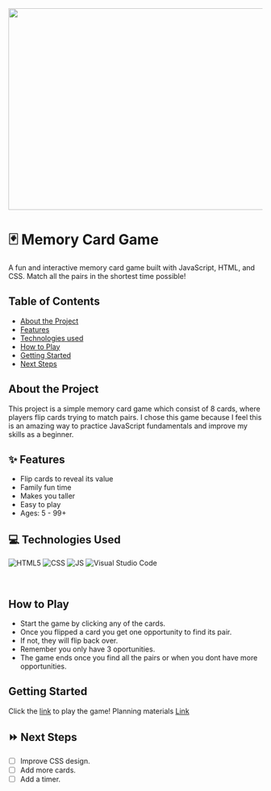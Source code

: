 <div id="header" align="center">

  <img src="https://i.imgur.com/YYNOBHQ.jpeg" width="800" height="400">

</div>

# 🃏 Memory Card Game

A fun and interactive memory card game built with JavaScript, HTML, and CSS. Match all the pairs in the shortest time possible!

## Table of Contents

- [About the Project](#about-the-ptoject)
- [Features](#features)
- [Technologies used](#Technologies-used)
- [How to Play](#How-to-play)
- [Getting Started](#Getting-started)
- [Next Steps](#Next-steps)

## About the Project

This project is a simple memory card game which consist of 8 cards, where players flip cards trying to match pairs. I chose this game because I feel this is an amazing way to practice JavaScript fundamentals and improve my skills as a beginner.

## ✨ Features

- Flip cards to reveal its value
- Family fun time
- Makes you taller
- Easy to play
- Ages: 5 - 99+

## :computer: Technologies Used
<img alt="HTML5" src="https://img.shields.io/badge/Code-HTML5-informational?style=flat&logo=HTML5&color=E34F26"> <img alt="CSS" src="https://img.shields.io/badge/Code-CSS3-blue?style=flat&logo=css3&logoColor=blue"> <img alt="JS" src="https://img.shields.io/badge/Code-JavaScript-informational?style=flat&logo=JavaScript&color=F7DF1E"> <img alt="Visual Studio Code" src="https://img.shields.io/badge/VSCode-informational?style=flat&logo=VisualStudioCode&color=blue">

<br>

## How to Play

- Start the game by clicking any of the cards.
- Once you flipped a card you get one opportunity to find its pair.
- If not, they will flip back over.
- Remember you only have 3 oportunities.
- The game ends once you find all the pairs or when you dont have more opportunities.

## Getting Started

Click the [link](http://127.0.0.1:5500/index.html) to play the game!
Planning materials [Link](https://github.com/ehrosales5/my-project.git)

## ⏩ Next Steps

- [ ] Improve CSS design.
- [ ] Add more cards.
- [ ] Add a timer.
